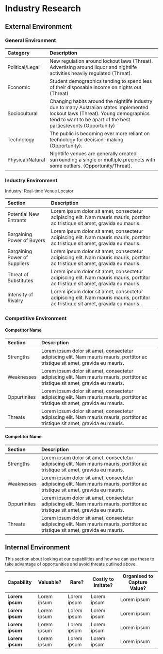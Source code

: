# Industry Research

## External Environment

### General Environment

Category         | Description
:--------------- | :--------------------------------------------------------------------------------------------------------------------------------------------------------------------------------------------------
Political/Legal  | New regulation around lockout laws (Threat). Advertising around liquor and nightlife activities heavily regulated (Threat).
Economic         | Student demographics tending to spend less of their disposable income on nights out (Threat)
Sociocultural    | Changing habits around the nightlife industry due to many Australian states implemented lockout laws (Threat). Young demographics tend to want to be apart of the best parties/events (Opportunity)
Technology       | The public is becoming ever more reliant on technology for decision-making (Opportunity).
Physical/Natural | Nightlife venues are generally created surrounding a single or multiple precincts with some outliers. (Opportunity/Threat).

### Industry Environment

Industry: Real-time Venue Locator

Section                       | Description
:---------------------------- | :------------------------------------------------------------------------------------------------------------------------------
Potential New Entrants        | Lorem ipsum dolor sit amet, consectetur adipiscing elit. Nam mauris mauris, porttitor ac tristique sit amet, gravida eu mauris.
Bargaining Power of Buyers    | Lorem ipsum dolor sit amet, consectetur adipiscing elit. Nam mauris mauris, porttitor ac tristique sit amet, gravida eu mauris.
Bargaining Power of Suppliers | Lorem ipsum dolor sit amet, consectetur adipiscing elit. Nam mauris mauris, porttitor ac tristique sit amet, gravida eu mauris.
Threat of Substitutes         | Lorem ipsum dolor sit amet, consectetur adipiscing elit. Nam mauris mauris, porttitor ac tristique sit amet, gravida eu mauris.
Intensity of Rivalry          | Lorem ipsum dolor sit amet, consectetur adipiscing elit. Nam mauris mauris, porttitor ac tristique sit amet, gravida eu mauris.

### Competitive Environment

#### Competitor Name

Section      | Description
:----------- | :------------------------------------------------------------------------------------------------------------------------------
Strengths    | Lorem ipsum dolor sit amet, consectetur adipiscing elit. Nam mauris mauris, porttitor ac tristique sit amet, gravida eu mauris.
Weaknesses   | Lorem ipsum dolor sit amet, consectetur adipiscing elit. Nam mauris mauris, porttitor ac tristique sit amet, gravida eu mauris.
Oppurtinites | Lorem ipsum dolor sit amet, consectetur adipiscing elit. Nam mauris mauris, porttitor ac tristique sit amet, gravida eu mauris.
Threats      | Lorem ipsum dolor sit amet, consectetur adipiscing elit. Nam mauris mauris, porttitor ac tristique sit amet, gravida eu mauris.

#### Competitor Name

Section      | Description
:----------- | :------------------------------------------------------------------------------------------------------------------------------
Strengths    | Lorem ipsum dolor sit amet, consectetur adipiscing elit. Nam mauris mauris, porttitor ac tristique sit amet, gravida eu mauris.
Weaknesses   | Lorem ipsum dolor sit amet, consectetur adipiscing elit. Nam mauris mauris, porttitor ac tristique sit amet, gravida eu mauris.
Oppurtinites | Lorem ipsum dolor sit amet, consectetur adipiscing elit. Nam mauris mauris, porttitor ac tristique sit amet, gravida eu mauris.
Threats      | Lorem ipsum dolor sit amet, consectetur adipiscing elit. Nam mauris mauris, porttitor ac tristique sit amet, gravida eu mauris.

## Internal Environment

This section about looking at our capabilities and how we can use these to take advantage of opportunities and avoid threats outlined above.

Capability      | Valuable?   | Rare?       | Costly to Imitate? | Organised to Capture Value?
:-------------- | :---------- | ----------- | ------------------ | ---------------------------
**Lorem ipsum** | Lorem ipsum | Lorem ipsum | Lorem ipsum        | Lorem ipsum
**Lorem ipsum** | Lorem ipsum | Lorem ipsum | Lorem ipsum        | Lorem ipsum
**Lorem ipsum** | Lorem ipsum | Lorem ipsum | Lorem ipsum        | Lorem ipsum
**Lorem ipsum** | Lorem ipsum | Lorem ipsum | Lorem ipsum        | Lorem ipsum
